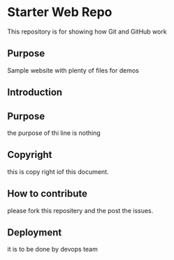 # Starter Web Repo

This repository is for showing how Git and GitHub work

## Purpose

Sample website with plenty of files for demos
## Introduction

## Purpose

the purpose of thi line is nothing

## Copyright

this is copy right iof this document.

## How to contribute

please fork this repositery and the post the issues.

## Deployment

it is to be done by devops team
